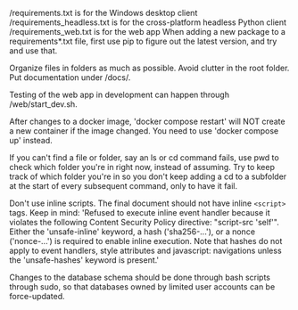 /requirements.txt is for the Windows desktop client
/requirements_headless.txt is for the cross-platform headless Python client
/requirements_web.txt is for the web app
When adding a new package to a requirements*.txt file, first use pip to figure out the latest version, and try and use that.

Organize files in folders as much as possible. 
Avoid clutter in the root folder. 
Put documentation under /docs/.

Testing of the web app in development can happen through /web/start_dev.sh.

After changes to a docker image, 'docker compose restart' will NOT create a new container if the image changed. You need to use 'docker compose up' instead.

If you can't find a file or folder, say an ls or cd command fails, use pwd to check which folder you're in right now, instead of assuming.
Try to keep track of which folder you're in so you don't keep adding a cd to a subfolder at the start of every subsequent command, only to have it fail.

Don't use inline scripts. The final document should not have inline `<script>` tags. Keep in mind: 'Refused to execute inline event handler because it violates the following Content Security Policy directive: "script-src 'self'". Either the 'unsafe-inline' keyword, a hash ('sha256-...'), or a nonce ('nonce-...') is required to enable inline execution. Note that hashes do not apply to event handlers, style attributes and javascript: navigations unless the 'unsafe-hashes' keyword is present.'

Changes to the database schema should be done through bash scripts through sudo, so that databases owned by limited user accounts can be force-updated.